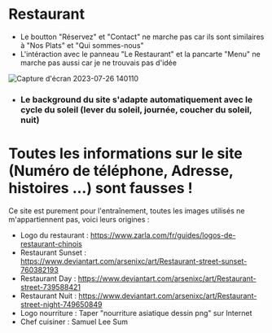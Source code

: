 # Restaurant

* Le boutton "Réservez" et "Contact" ne marche pas car ils sont similaires à "Nos Plats" et "Qui sommes-nous"
* L'intéraction avec le panneau "Le Restaurant" et la pancarte "Menu" ne marche pas aussi car je ne trouvais pas d'idée 



![Capture d'écran 2023-07-26 140110](https://github.com/LutreUWU/Restaurant/assets/126251020/b3f5c326-13c0-43ac-a144-8db065bf3d67)

* ### Le background du site s'adapte automatiquement avec le cycle du soleil (lever du soleil, journée, coucher du soleil, nuit)
# Toutes les informations sur le site (Numéro de téléphone, Adresse, histoires ...) sont fausses ! 

Ce site est purement pour l'entraînement, toutes les images utilisés ne m'appartiennent pas, voici leurs origines :

+ Logo du restaurant : https://www.zarla.com/fr/guides/logos-de-restaurant-chinois
+ Restaurant Sunset : https://www.deviantart.com/arsenixc/art/Restaurant-street-sunset-760382193
+ Restaurant Day : https://www.deviantart.com/arsenixc/art/Restaurant-street-739588421
+ Restaurant Nuit : https://www.deviantart.com/arsenixc/art/Restaurant-street-night-749650849
+ Logo nourriture : Taper "nourriture asiatique dessin png" sur Internet
+ Chef cuisiner : Samuel Lee Sum
